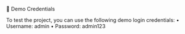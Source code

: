 🧪 Demo Credentials

To test the project, you can use the following demo login credentials:
•	Username: admin
•	Password: admin123
